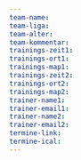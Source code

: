 ```yaml
---
team-name:
team-liga:
team-alter:
team-kommentar:
trainings-zeit1:
trainings-ort1:
trainings-map1:
trainings-zeit2:
trainings-ort2:
trainings-map2:
trainer-name1:
trainer-email1:
trainer-name2:
trainer-email2:
termine-link:
termine-ical:
---
```

